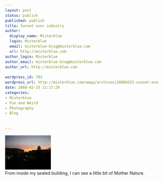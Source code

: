 ```yaml
---
layout: post
status: publish
published: publish
title: Sunset over industry
author:
  display_name: Misterblue
  login: Misterblue
  email: misterblue-blog@misterblue.com
  url: http://misterblue.com
author_login: Misterblue
author_email: misterblue-blog@misterblue.com
author_url: http://misterblue.com

wordpress_id: 703
wordpress_url: http://misterblue.com/wwpp/archives/20080225-sunset-over-industry
date: 2008-02-25 11:17:29
categories:
- Misterblue
- Fun and Weird
- Photography
- Blog


---
```

<div class="g2image_float_left"><a href="/images/oldimages/IMG_0471.jpg"><img src="/images/oldimages/thumb/IMG_0471.jpg" class="oldImageThumb"/></a></div>From inside my sealed building, I can see a little bit of Mother Nature.
